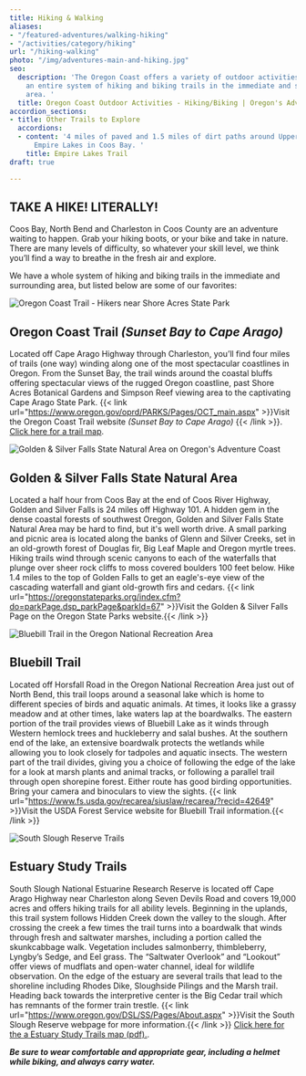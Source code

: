 ```yaml
---
title: Hiking & Walking
aliases:
- "/featured-adventures/walking-hiking"
- "/activities/category/hiking"
url: "/hiking-walking"
photo: "/img/adventures-main-and-hiking.jpg"
seo:
  description: 'The Oregon Coast offers a variety of outdoor activities including
    an entire system of hiking and biking trails in the immediate and surrounding
    area. '
  title: Oregon Coast Outdoor Activities - Hiking/Biking | Oregon's Adventure Coast
accordion_sections:
- title: Other Trails to Explore
  accordions:
  - content: '4 miles of paved and 1.5 miles of dirt paths around Upper and Lower
      Empire Lakes in Coos Bay. '
    title: Empire Lakes Trail
draft: true

---
```

## TAKE A HIKE! LITERALLY!

Coos Bay, North Bend and Charleston in Coos County are an adventure waiting to happen. Grab your hiking boots, or your bike and take in nature. There are many levels of difficulty, so whatever your skill level, we think you’ll find a way to breathe in the fresh air and explore.

We have a whole system of hiking and biking trails in the immediate and surrounding area, but listed below are some of our favorites:

![Oregon Coast Trail - Hikers near Shore Acres State Park](/img/hiking-shore-acres-kids.jpg)

## Oregon Coast Trail _(Sunset Bay to Cape Arago)_

Located off Cape Arago Highway through Charleston, you’ll find four miles of trails (one way) winding along one of the most spectacular coastlines in Oregon. From the Sunset Bay, the trail winds around the coastal bluffs offering spectacular views of the rugged Oregon coastline, past Shore Acres Botanical Gardens and Simpson Reef viewing area to the captivating Cape Arago State Park. {{< link url="https://www.oregon.gov/oprd/PARKS/Pages/OCT_main.aspx" >}}Visit the Oregon Coast Trail website _(Sunset Bay to Cape Arago)_ {{< /link >}}.  [Click here for a trail map](https://www.oregon.gov/oprd/PARKS/docs/OCT_g.pdf).

<div class="margin-50px-top"></div>

![Golden & Silver Falls State Natural Area on Oregon's Adventure Coast](/img/hiking-falls-woman-dog.jpg)

## Golden & Silver Falls State Natural Area

Located a half hour from Coos Bay at the end of Coos River Highway, Golden and Silver Falls is 24 miles off Highway 101. A hidden gem in the dense coastal forests of southwest Oregon, Golden and Silver Falls State Natural Area may be hard to find, but it's well worth drive. A small parking and picnic area is located along the banks of Glenn and Silver Creeks, set in an old-growth forest of Douglas fir, Big Leaf Maple and Oregon myrtle trees. Hiking trails wind through scenic canyons to each of the waterfalls that plunge over sheer rock cliffs to moss covered boulders 100 feet below. Hike 1.4 miles to the top of Golden Falls to get an eagle's-eye view of the cascading waterfall and giant old-growth firs and cedars. {{< link url="https://oregonstateparks.org/index.cfm?do=parkPage.dsp_parkPage&parkId=67" >}}Visit the Golden & Silver Falls Page on the Oregon State Parks website.{{< /link >}}

<div class="margin-50px-top"></div>

![Bluebill Trail in the Oregon National Recreation Area](/img/hiking-bluebill-trail.jpg)

## Bluebill Trail

Located off Horsfall Road in the Oregon National Recreation Area just out of North Bend, this trail loops around a seasonal lake which is home to different species of birds and aquatic animals. At times, it looks like a grassy meadow and at other times, lake waters lap at the boardwalks. The eastern portion of the trail provides views of Bluebill Lake as it winds through Western hemlock trees and huckleberry and salal bushes. At the southern end of the lake, an extensive boardwalk protects the wetlands while allowing you to look closely for tadpoles and aquatic insects. The western part of the trail divides, giving you a choice of following the edge of the lake for a look at marsh plants and animal tracks, or following a parallel trail through open shorepine forest. Either route has good birding opportunities. Bring your camera and binoculars to view the sights. {{< link url="https://www.fs.usda.gov/recarea/siuslaw/recarea/?recid=42649" >}}Visit the USDA Forest Service website for Bluebill Trail information.{{< /link >}}

<div class="margin-50px-top"></div>

![South Slough Reserve Trails](/img/hiking-boardwalk-field.jpg)

## Estuary Study Trails

South Slough National Estuarine Research Reserve is located off Cape Arago Highway near Charleston along Seven Devils Road and covers 19,000 acres and offers hiking trails for all ability levels. Beginning in the uplands,  this trail system follows Hidden Creek down the valley to the slough.  After crossing the creek a few times the trail turns into a boardwalk that winds through fresh and saltwater marshes, including a portion called the skunkcabbage walk.  Vegetation includes salmonberry, thimbleberry, Lyngby’s Sedge, and Eel grass.  The “Saltwater Overlook” and “Lookout” offer views of mudflats and open-water channel, ideal for wildlife observation.  On the edge of the estuary are several trails that lead to the shoreline including Rhodes Dike, Sloughside Pilings and the Marsh trail.  Heading back towards the interpretive center is the Big Cedar trail which has remnants of the former train trestle. {{< link url="https://www.oregon.gov/DSL/SS/Pages/About.aspx" >}}Visit the South Slough Reserve webpage for more information.{{< /link >}} [Click here for the a Estuary Study Trails map (pdf).](https://www.oregon.gov/dsl/SS/Documents/south_slough_brochure_0415.pdf).

**_Be sure to wear comfortable and appropriate gear, including a helmet while biking, and always carry water._**